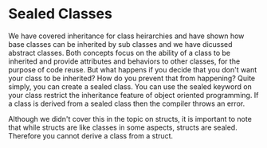 # Sealed Classes
We have covered inheritance for class heirarchies and have shown how base classes can be inherited by sub classes and we have dicussed abstract classes. Both concepts focus on the ability of a class to be inherited and provide attributes and behaviors to other classes, for the purpose of code reuse. But what happens if you decide that you don't want your class to be inherited? How do you prevent that from happening? Quite simply, you can create a sealed class. You can use the sealed keyword on your class restrict the inheritance feature of object oriented programming. If a class is derived from a sealed class then the compiler throws an error.

Although we didn't cover this in the topic on structs, it is important to note that while structs are like classes in some aspects, structs are sealed. Therefore you cannot derive a class from a struct.
